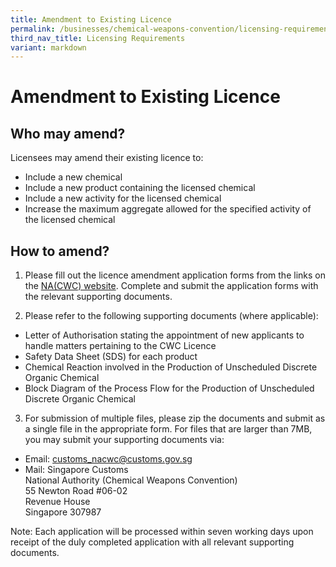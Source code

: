 ```yaml
---
title: Amendment to Existing Licence
permalink: /businesses/chemical-weapons-convention/licensing-requirements/amendment-to-existing-licence/
third_nav_title: Licensing Requirements
variant: markdown
---
```

# Amendment to Existing Licence

## Who may amend?

Licensees may amend their existing licence to:

-   Include a new chemical
-   Include a new product containing the licensed chemical
-   Include a new activity for the licensed chemical
-   Increase the maximum aggregate allowed for the specified activity of the licensed chemical

## How to amend?

1) Please fill out the licence amendment application forms from the links on the  [NA(CWC) website](/eservices/customs-forms-and-service-links). Complete and submit the application forms with the relevant supporting documents.

2) Please refer to the following supporting documents (where applicable):

-   Letter of Authorisation stating the appointment of  new  applicants to handle matters pertaining to the CWC Licence
-   Safety Data Sheet (SDS) for each product
-   Chemical Reaction involved in the Production of Unscheduled Discrete Organic Chemical
-   Block Diagram of the Process Flow for the Production of Unscheduled Discrete Organic Chemical

3) For submission of multiple files, please zip the documents and submit as a single file in the appropriate form. For files that are larger than 7MB, you may submit your supporting documents via:

-   Email:  [customs_nacwc@customs.gov.sg](mailto:customs_nacwc@customs.gov.sg)
-   Mail: Singapore Customs  
    National Authority (Chemical Weapons Convention)  
    55 Newton Road #06-02  
    Revenue House  
Singapore 307987

Note: Each application will be processed within seven working days upon receipt of the duly completed application with all relevant supporting documents.
